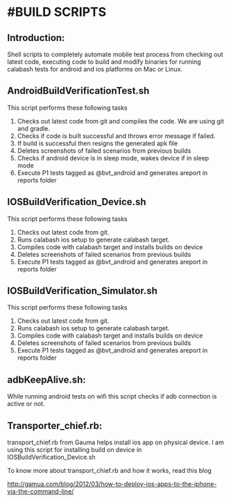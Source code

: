 #BUILD SCRIPTS
==============


Introduction: 
------------

Shell scripts to completely automate mobile test process from checking out latest code, executing code to build and modify binaries for running calabash tests for android and ios platforms on Mac or Linux. 


AndroidBuildVerificationTest.sh
-------------------------------

This script performs these following tasks

1. Checks out latest code from git and compiles the code. We are using git and gradle. 
2. Checks if code is built successful and throws error message if failed.
3. If build is successful then resigns the generated apk file
4. Deletes screenshots of failed scenarios from previous builds
5. Checks if android device is in sleep mode, wakes device if in sleep mode
6. Execute P1 tests tagged as @bvt_android and generates areport in reports folder 

IOSBuildVerification_Device.sh
-------------------------------

This script performs these following tasks

1. Checks out latest code from git.
2. Runs calabash ios setup to generate calabash target.
3. Compiles code with calabash target and installs builds on device
4. Deletes screenshots of failed scenarios from previous builds
5. Execute P1 tests tagged as @bvt_android and generates areport in reports folder

IOSBuildVerification_Simulator.sh
---------------------------------

This script performs these following tasks

1. Checks out latest code from git.
2. Runs calabash ios setup to generate calabash target.
3. Compiles code with calabash target and installs builds on device
4. Deletes screenshots of failed scenarios from previous builds
5. Execute P1 tests tagged as @bvt_android and generates areport in reports folder

adbKeepAlive.sh:
----------------

While running android tests on wifi this script checks if adb connection is active or not.

Transporter_chief.rb:
---------------------

transport_chief.rb from Gauma helps install ios app on physical device. I am using this script for installing build on device in IOSBuildVerification_Device.sh

To know more about transport_chief.rb and how it works, read this blog

http://gamua.com/blog/2012/03/how-to-deploy-ios-apps-to-the-iphone-via-the-command-line/
